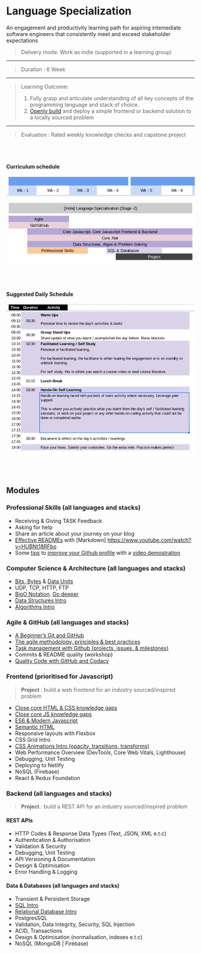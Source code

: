 # Language Specialization

An engagement and productivity learning path for aspiring intemediate software engineers that consistently meet and exceed stakeholder expectations

> Delivery mode: Work as indie (supported in a learning group)
---
> Duration : 6 Week
---
> Learning Outcome: 
> 1. Fully grasp and articulate understanding of all key concepts of the programming language and stack of choice.
>  2. [Openly build](https://github.com/The-Bulb-Fellowship) and deploy a simple frontend or backend solution to a locally sourced problem
---
> Evaluation : Rated weekly knowledge checks and capstone project

<br /><br />

#### Curriculum schedule
<img src="./assets/stage-2-outline.png">

<br /><br />

#### Suggested Daily Schedule
<img src="./assets/daily-activity-schedule-guide.png">

<br /><br />

## Modules

### Professional Skills (all languages and stacks)

*   Receiving & Giving TASK Feedback
*   Asking for help
*   Share an article about your journey on your blog 
*   [Effective READMEs](https://www.makeareadme.com/) with [Markdown] https://www.youtube.com/watch?v=HUBNt18RFbo
*   Some [tips](https://blog.pitchme.co/2020/07/09/7-tips-improve-your-github/) to [improve your Github profile](https://towardsdatascience.com/build-a-stunning-readme-for-your-github-profile-9b80434fe5d7) with a [video demostration](https://www.youtube.com/watch?v=DOiGs2NiDbU)

### Computer Science & Architecture (all languages and stacks)

*   [Bits, Bytes](https://www.youtube.com/watch?v=u4P0LOofEFs) & [Data Units](https://www.youtube.com/watch?v=USCBCmwMCDA)
*   UDP, TCP, HTTP, FTP
*   [BigO Notation](https://www.youtube.com/watch?v=JgWm6sQwS_I). [Go deeper](https://www.youtube.com/watch?v=kS_gr2_-ws8)
*   [Data Structures Intro](https://www.youtube.com/watch?v=t2CEgPsws3U)
*   [Algorithms Intro](https://www.udacity.com/course/intro-to-algorithms--cs215)

### Agile & GitHub (all languages and stacks)
*   [A Beginner’s Git and GitHub](https://www.youtube.com/watch?v=SWYqp7iY_Tc)
*   [The agile methodology, principles & best practices](https://www.youtube.com/watch?v=xp5kbbEDPOE)
*   [Task management with Github (projects, issues, & milestones)](https://www.youtube.com/watch?v=idZyqNIrt84) 
*   Commits & README quality (workshop)
*   [Quality Code with GitHub and Codacy](https://resources.github.com/webcasts/GitHub-and-Codacy-thankyou/)

### Frontend (prioritised for Javascript)

> **Project** : build a web frontend for an industry sourced/inspired problem

*   [Close core HTML & CSS knowledge gaps](https://www.udacity.com/course/intro-to-html-and-css--ud001)
*   [Close core JS knowledge gaps](https://www.udacity.com/course/intro-to-javascript--ud803)
*   [ES6 & Modern Javascript](https://scrimba.com/learn/es6)
*   [Semantic HTML](https://www.pluralsight.com/courses/semantic-html-2329)
*   Responsive layouts with Flexbox
*   CSS Grid Intro
*   [CSS Animations Intro (opacity, transitions, transforms)](https://scrimba.com/playlist/pzKaBA7)
*   Web Performance Overview (DevTools, Core Web Vitals, Lighthouse)
*   Debugging, Unit Testing
*   Deploying to Netlify
*   NoSQL (Firebase)
*   React & Redux Foundation


### Backend (all languages and stacks)

> **Project** : build a REST API for an industry sourced/inspired problem

#### REST APIs

*   HTTP Codes & Response Data Types (Text, JSON, XML e.t.c)
*   Authentication & Authorisation
*   Validation & Security
*   Debugging, Unit Testing
*   API Versioning & Documentation
*   Design & Optimisation
*   Error Handling & Logging

#### Data & Databases (all languages and stacks)
*   Transient & Persistent Storage
*   [SQL Intro](https://www.youtube.com/watch?v=nWeW3sCmD2k)
*   [Relational Database Intro](https://www.udacity.com/course/intro-to-relational-databases--ud197)
*   PostgresSQL
*   Validation, Data Integrity, Security, SQL Injection
*   ACID, Transactions
*   Design & Optimisation (normalisation, indexes e.t.c)
*   NoSQL (MongoDB | Firebase)
